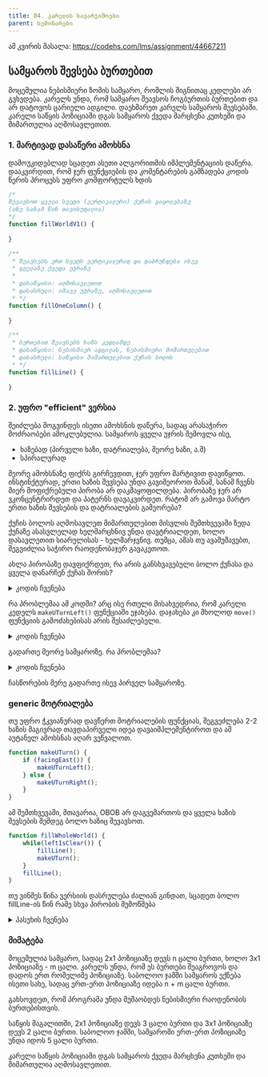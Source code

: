 ```yaml
---
title: 04. კარელის სავარჯიშოები
parent: სემინარები
---
```


ამ კვირის მასალა:
<https://codehs.com/lms/assignment/44667211>


## სამყაროს შევსება ბურთებით

მოცემულია ნებისმიერი ზომის სამყარო, რომლის შიგნითაც კედლები არ გვხვდება. კარელს უნდა, რომ სამყარო შეავსოს ჩოგბურთის ბურთებით და არ დატოვოს ცარიელი ადგილი. დაეხმარეთ კარელს სამყაროს შევსებაში. 
კარელი საწყის პოზიციაში დგას სამყაროს ქვედა მარცხენა კუთხეში და მიმართულია აღმოსავლეთით.


### 1. მარტივად დასაწერი ამოხსნა
დამოუკიდებლად სცადეთ ასეთი ალგორითმის იმპლემენტაციის დაწერა. დააკვირდით, რომ ჯერ ფუნქციების და კომენტარების გამზადება კოდის წერის პროცესს უფრო კომფორტულს ხდის
```js
/*
შევავსოთ ყველა სვეტი (ვერტიკალური) ქუჩის გაყოლებაზე
(ანუ სანამ წინ თავისუფალია)
*/
function fillWorldV1() {
     
}

/**
 * შეავსებს ერთ სვეტს ვერტიკალურად და დაბრუნდება ისევ
 * ყველაზე ქვედა უჯრაზე 
 * 
 * დასაწყისი: აღმოსავლეთით
 * დასასრული: იმავე უჯრაზე, აღმოსავლეთით
 * */
function fillOneColumn() {
    
}

/**
 * ბურთებით შეავსებს ხაზს კედლამდე
 * დასაწყისი: ნებისმიერ ადგილას, ნებისმიერი მიმართულებით
 * დასასრული: საწყისი მიმართულებით ქუჩის ბოლოს
 * */
function fillLine() {
    
}
```

### 2. უფრო "efficient" ვერსია
შეიძლება მოგვინდეს ისეთი ამოხსნის დაწერა, სადაც არასაჭირო მოძრაობები ამოკლებულია. სამყაროს ყველა უჯრის შემოვლა ისე, 

- ხაზებად (პირველი ხაზი, დატრიალება, მეორე ხაზი, ა.შ)
- სპირალურად

<!-- TODO ამ ორი სურათის ჩამატება -->

მეორე ამოხსნაზე ფიქრს გირჩევდით, ჯერ უფრო მარტივით დავიწყოთ. ინსტინქტურად, ერთი ხაზის შევსება უნდა გავიმეოროთ მანამ, სანამ ჩვენს მიერ მოფიქრებული პირობა არ დაკმაყოფილდება. პირობაზე ჯერ არ ვკონცენტრირდეთ და პატერნს დავაკვირდეთ. რატომ არ გამოვა მარტო ერთი ხაზის შევსების და დატრიალების გამეორება?

ქუჩის ბოლოს აღმოსავლეთ მიმართულებით მისვლის შემთხვევაში ზედა ქუჩაზე ასასვლელად ხელმარცხნივ უნდა დავტრიალდეთ, ხოლო დასავლეთით სიარულისას - ხელმარჯვნივ. თუმცა, ამას თუ ავამუშავებთ, შეგვიძლია საჭირო რაოდენობაჯერ გავაკეთოთ.

ახლა პირობაზე დავფიქრდეთ, რა არის განსხვავებული ბოლო ქუჩასა და ყველა დანარჩენ ქუჩას შორის?

<details markdown="1">

<summary>კოდის ჩვენება</summary>

```js
function fillWorldV2() {
    while(leftIsClear()) {
        fillTwoLines();
    }
}
/**
 * შეავსებს ახლანდელ და ზედა ხაზს ბურთებით
 * დასაწყისი: ახლანდელი ქუჩის პირველი უჯრა აღმოსავლეთ მიმართულებით
 * დასასრული: ორი ქუჩის ზემოთ აღმოსავლეთ მიმართულებით
 * */
function fillTwoLines() {
    fillLine();
    makeUTurnLeft();
    fillLine();
    makeUTurnRight();
}

/**
 * შეავსებს ერთ ქუჩას ბურთებით
 * ეს ფუნქცია უკვე დაწერილი გვაქვს
 * */
function fillLine() { }

function makeUTurnLeft() {
    turnLeft();
    move();
    turnLeft();
}

function makeUTurnRight() {
    turnRight();
    move()
    turnRight();
}
```
</details>

რა პრობლემაა ამ კოდში? არც ისე რთული მისახვედრია, რომ კარელი კედელს `makeUTurnLeft()` ფუნქციაში ეჯახება. დაჯახება კი მხოლოდ `move()` ფუნქციის გამოძახებისას არის შესაძლებელი.

<details markdown="1">

<summary>კოდის ჩვენება</summary>

```js

function makeUTurnRight() {
    turnRight();
    if (frontIsClear()) {
        move();
    }
    turnRight();
}
```
</details>


გადართე მეორე სამყაროზე. რა პრობლემაა? 

<details markdown="1">

<summary>კოდის ჩვენება</summary>

```js
function fillWorldV2() {
    while(leftIsClear()) {
        fillTwoLines();
    }
    // თუ კენტ სამყაროშია, მაშინ ერთი ხაზი
    // ცარიელი რჩება
    if (noBallsPresent()) {
        fillLine();
    }   
}
```
</details>

ჩასწორების მერე გადართე ისევ პირველ სამყაროზე. 


### generic მოტრიალება
თუ უფრო ჭკვიანურად დავწერთ მოტრიალების ფუნქციას, შეგვეძლება 2-2 ხაზის მაგივრად თავდაპირველი იდეა დავაიმპლემენტიროთ და ამ აუტანელ ამოხსნას აღარ ვეწვალოთ.

```js
function makeUTurn() {
    if (facingEast()) {
        makeUTurnLeft();
    } else {
        makeUTurnRight();
    }
}
```

ამ შემთხვევაში, მთავარია, OBOB არ დაგვემართოს და ყველა ხაზის შევსების შემდეგ ბოლო ხაზიც შევავსოთ.

```js
function fillWholeWorld() {
    while(leftIsClear()) {
        fillLine();
        makeUTurn();
    }   
    fillLine();
}
```


თუ ვინმეს წინა ვერსიის დასრულება ძალიან გინდათ, სცადეთ ბოლო fillLine-ის წინ რამე სხვა პირობის შემოწმება

<details markdown="1">

<summary>პასუხის ჩვენება</summary>
მაგალითად, უკვე დევს თუ არა ბურთი უჯრაზე
</details>


### მიმატება
მოცემულია სამყარო, სადაც 2x1 პოზიციაზე დევს n ცალი ბურთი, ხოლო 3x1 პოზიციაზე - m ცალი. კარელს უნდა, რომ ეს ბურთები შეაგროვოს და დადოს ერთ რომელიმე პოზიციაზე. საბოლოო ჯამში სამყაროს ექნება ისეთი სახე, სადაც ერთ-ერთ პოზიციაზე იდება n + m ცალი ბურთი.

გახსოვდეთ, რომ პროგრამა უნდა მუშაობდეს ნებისმიერი რაოდენობის ბურთებისთვის.

საწყის მაგალითში, 2x1 პოზიციაზე დევს 3 ცალი ბურთი და 3x1 პოზიციაზე დევს 2 ცალი ბურთი. საბოლოო ჯამში, სამყაროში ერთ-ერთ პოზიციაზე უნდა იდოს 5 ცალი ბურთი.

კარელი საწყის პოზიციაში დგას სამყაროს ქვედა მარცხენა კუთხეში და მიმართულია აღმოსავლეთით.


